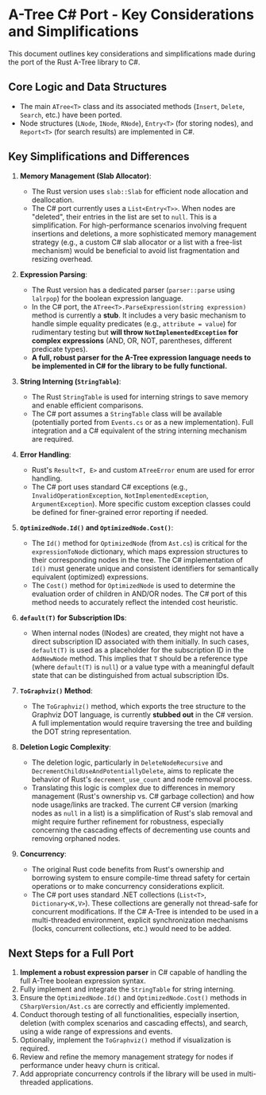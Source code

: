 # A-Tree C# Port - Key Considerations and Simplifications

This document outlines key considerations and simplifications made during the port of the Rust A-Tree library to C#.

## Core Logic and Data Structures

- The main `ATree<T>` class and its associated methods (`Insert`, `Delete`, `Search`, etc.) have been ported.
- Node structures (`LNode`, `INode`, `RNode`), `Entry<T>` (for storing nodes), and `Report<T>` (for search results) are implemented in C#.

## Key Simplifications and Differences

1.  **Memory Management (Slab Allocator)**:
    *   The Rust version uses `slab::Slab` for efficient node allocation and deallocation.
    *   The C# port currently uses a `List<Entry<T>>`. When nodes are "deleted", their entries in the list are set to `null`. This is a simplification. For high-performance scenarios involving frequent insertions and deletions, a more sophisticated memory management strategy (e.g., a custom C# slab allocator or a list with a free-list mechanism) would be beneficial to avoid list fragmentation and resizing overhead.

2.  **Expression Parsing**:
    *   The Rust version has a dedicated parser (`parser::parse` using `lalrpop`) for the boolean expression language.
    *   In the C# port, the `ATree<T>.ParseExpression(string expression)` method is currently a **stub**. It includes a very basic mechanism to handle simple equality predicates (e.g., `attribute = value`) for rudimentary testing but **will throw `NotImplementedException` for complex expressions** (AND, OR, NOT, parentheses, different predicate types).
    *   **A full, robust parser for the A-Tree expression language needs to be implemented in C# for the library to be fully functional.**

3.  **String Interning (`StringTable`)**:
    *   The Rust `StringTable` is used for interning strings to save memory and enable efficient comparisons.
    *   The C# port assumes a `StringTable` class will be available (potentially ported from `Events.cs` or as a new implementation). Full integration and a C# equivalent of the string interning mechanism are required.

4.  **Error Handling**:
    *   Rust's `Result<T, E>` and custom `ATreeError` enum are used for error handling.
    *   The C# port uses standard C# exceptions (e.g., `InvalidOperationException`, `NotImplementedException`, `ArgumentException`). More specific custom exception classes could be defined for finer-grained error reporting if needed.

5.  **`OptimizedNode.Id()` and `OptimizedNode.Cost()`**:
    *   The `Id()` method for `OptimizedNode` (from `Ast.cs`) is critical for the `expressionToNode` dictionary, which maps expression structures to their corresponding nodes in the tree. The C# implementation of `Id()` must generate unique and consistent identifiers for semantically equivalent (optimized) expressions.
    *   The `Cost()` method for `OptimizedNode` is used to determine the evaluation order of children in AND/OR nodes. The C# port of this method needs to accurately reflect the intended cost heuristic.

6.  **`default(T)` for Subscription IDs**:
    *   When internal nodes (INodes) are created, they might not have a direct subscription ID associated with them initially. In such cases, `default(T)` is used as a placeholder for the subscription ID in the `AddNewNode` method. This implies that `T` should be a reference type (where `default(T)` is `null`) or a value type with a meaningful default state that can be distinguished from actual subscription IDs.

7.  **`ToGraphviz()` Method**:
    *   The `ToGraphviz()` method, which exports the tree structure to the Graphviz DOT language, is currently **stubbed out** in the C# version. A full implementation would require traversing the tree and building the DOT string representation.

8.  **Deletion Logic Complexity**:
    *   The deletion logic, particularly in `DeleteNodeRecursive` and `DecrementChildUseAndPotentiallyDelete`, aims to replicate the behavior of Rust's `decrement_use_count` and node removal process.
    *   Translating this logic is complex due to differences in memory management (Rust's ownership vs. C# garbage collection) and how node usage/links are tracked. The current C# version (marking nodes as `null` in a list) is a simplification of Rust's slab removal and might require further refinement for robustness, especially concerning the cascading effects of decrementing use counts and removing orphaned nodes.

9.  **Concurrency**:
    *   The original Rust code benefits from Rust's ownership and borrowing system to ensure compile-time thread safety for certain operations or to make concurrency considerations explicit.
    *   The C# port uses standard .NET collections (`List<T>`, `Dictionary<K,V>`). These collections are generally not thread-safe for concurrent modifications. If the C# A-Tree is intended to be used in a multi-threaded environment, explicit synchronization mechanisms (locks, concurrent collections, etc.) would need to be added.

## Next Steps for a Full Port

1.  **Implement a robust expression parser** in C# capable of handling the full A-Tree boolean expression syntax.
2.  Fully implement and integrate the `StringTable` for string interning.
3.  Ensure the `OptimizedNode.Id()` and `OptimizedNode.Cost()` methods in `CSharpVersion/Ast.cs` are correctly and efficiently implemented.
4.  Conduct thorough testing of all functionalities, especially insertion, deletion (with complex scenarios and cascading effects), and search, using a wide range of expressions and events.
5.  Optionally, implement the `ToGraphviz()` method if visualization is required.
6.  Review and refine the memory management strategy for nodes if performance under heavy churn is critical.
7.  Add appropriate concurrency controls if the library will be used in multi-threaded applications.
